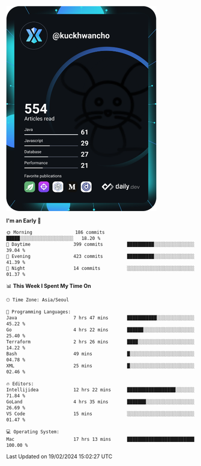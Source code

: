 <a href="https://app.daily.dev/kuckhwancho"><img src="https://github.com/kuckjwi0928/kuckjwi0928/blob/master/devcard.svg" width="400" alt="Kuckjwi Devcard"/></a>

<!--START_SECTION:waka-->
**I'm an Early 🐤** 

```text
🌞 Morning                186 commits         █████░░░░░░░░░░░░░░░░░░░░   18.20 % 
🌆 Daytime                399 commits         ██████████░░░░░░░░░░░░░░░   39.04 % 
🌃 Evening                423 commits         ██████████░░░░░░░░░░░░░░░   41.39 % 
🌙 Night                  14 commits          ░░░░░░░░░░░░░░░░░░░░░░░░░   01.37 % 
```


📊 **This Week I Spent My Time On** 

```text
🕑︎ Time Zone: Asia/Seoul

💬 Programming Languages: 
Java                     7 hrs 47 mins       ███████████░░░░░░░░░░░░░░   45.22 % 
Go                       4 hrs 22 mins       ██████░░░░░░░░░░░░░░░░░░░   25.40 % 
Terraform                2 hrs 26 mins       ████░░░░░░░░░░░░░░░░░░░░░   14.22 % 
Bash                     49 mins             █░░░░░░░░░░░░░░░░░░░░░░░░   04.78 % 
XML                      25 mins             █░░░░░░░░░░░░░░░░░░░░░░░░   02.46 % 

🔥 Editors: 
Intellijidea             12 hrs 22 mins      ██████████████████░░░░░░░   71.84 % 
GoLand                   4 hrs 35 mins       ███████░░░░░░░░░░░░░░░░░░   26.69 % 
VS Code                  15 mins             ░░░░░░░░░░░░░░░░░░░░░░░░░   01.47 % 

💻 Operating System: 
Mac                      17 hrs 13 mins      █████████████████████████   100.00 % 
```


 Last Updated on 19/02/2024 15:02:27 UTC
<!--END_SECTION:waka-->

